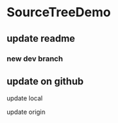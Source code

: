 # SourceTreeDemo

## update readme

### new dev branch

## update on github

update local

update origin
